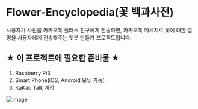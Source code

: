 # Flower-Encyclopedia(꽃 백과사전)
사용자가 사진을 카카오톡 플러스 친구에게 전송하면, 카카오톡 메세지로 꽃에 대한 설명을 사용자에게 전송해주는 챗봇 만들기 프로젝트입니다.

## ★ 이 프로젝트에 필요한 준비물 ★
1. Raspberry Pi3
2. Smart Phone(iOS, Android 모두 가능)
3. KaKao Talk 계정

![image](https://user-images.githubusercontent.com/43947747/46646178-9db8df00-cbc3-11e8-931d-4f227ad1d272.png)


## 
